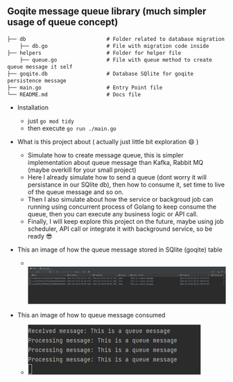 ## Goqite message queue library (much simpler usage of queue concept)


    ├── db                          # Folder related to database migration
        ├── db.go                   # File with migration code inside
    ├── helpers                     # Folder for helper file
        ├── queue.go                # File with queue method to create queue message it self
    ├── goqite.db                   # Database SQlite for goqite persistence message
    ├── main.go                     # Entry Point file
    └── README.md                   # Docs file


- Installation 
  - just `go mod tidy`
  - then execute `go run ./main.go`

- What is this project about ( actually just little bit exploration 😄 )
  - Simulate how to create message queue, this is simpler implementation about queue message 
    than Kafka, Rabbit MQ (maybe overkill for your small project)
  - Here I already simulate how to send a queue (dont worry it will persistance in our SQlite db),
    then how to consume it, set time to live of the queue message and so on.
  - Then I also simulate about how the service or backgroud job can running using concurrent process of
    Golang to keep consume the queue, then you can execute any business logic or API call.
  - Finally, I will keep explore this project on the future, maybe using job scheduler, API call or 
    integrate it with background service, so be ready 😎

- This an image of how the queue message stored in SQlite (goqite) table
  - <br/> <img src="./screenshots/queue_in_goqite_table.png">
- This an image of how to queue message consumed 
  - <img src="./screenshots/queue_message_that_consumed.png">


